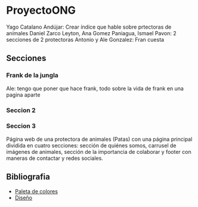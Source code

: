 # ProyectoONG

Yago Catalano Andújar: Crear índice que hable sobre prtectoras de animales
Daniel Zarco Leyton, Ana Gomez Paniagua, Ismael Pavon: 2 secciones de 2 protectoras
Antonio y Ale Gonzalez: Fran cuesta

## Secciones

### Frank de la jungla
Ale: tengo que poner que hace frank, todo sobre la vida de frank en una pagina aparte
### Seccion 2

### Seccion 3
Página web de una protectora de animales (Patas) con una página principal dividida en cuatro secciones: sección de quiénes somos, carrusel de imágenes de animales, sección de la importancia de colaborar y footer con maneras de contactar y redes sociales.

## Bibliografia

- [Paleta de colores](https://coolors.co/071e22-1d7874-679289-f4c095-ee2e31)
- [Diseño](https://www.figma.com/design/hYBOyQaiCwswWqN2OVdd5O/Untitled?node-id=0-1&t=4Hld9jGuPimRevyn-1)
